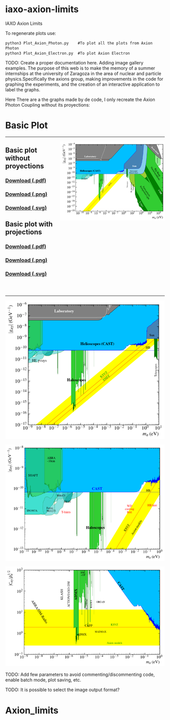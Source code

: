 # iaxo-axion-limits
IAXO Axion Limits

To regenerate plots use:

```
python3 Plot_Axion_Photon.py    #To plot all the plots from Axion Photon 
python3 Plot_Axion_Electron.py  #To plot Axion Electron

```



TODO: Create a proper documentation here. Adding image gallery examples.
The purpose of this web is to make the memory of a summer internships at the university of Zaragoza in the area of nuclear and particle physics.Specifically the axions group, making improvements in the code for graphing the experiments, and the creation of an interactive application to label the graphs.

Here There are a the graphs made by de code, I only recreate the Axion Photon Coupling without its proyections:

# Basic Plot
---
[<img align="right" height="250" src="Javatrain/plots/Labeled/AxionPhoton_large_panorama.svg">](https://github.com/DanielMartinezMiravete/Axion-limts/blob/main/Javatrain/plots/Labeled/AxionPhoton_large_panorama.svg)

## Basic plot without proyections

### [Download (.pdf)](https://github.com/DanielMartinezMiravete/Axion-limts/raw/main/Javatrain/plots/Labeled/AxionPhoton_large_panoramalabeled.pdf)
### [Download (.png)](https://github.com/DanielMartinezMiravete/Axion-limts/raw/main/Javatrain/plots/Labeled/AxionPhoton_large_panorama.png)

### [Download (.svg)](https://github.com/DanielMartinezMiravete/Axion-limts/blob/main/Javatrain/plots/Labeled/AxionPhoton_large_panorama.svg)
## Basic plot with projections
### [Download (.pdf)]()
### [Download (.png)]()
### [Download (.svg)]()


### &nbsp;

---



![Axion Photon Panorama](Javatrain/plots/Labeled/AxionPhoton_panorama.png)

![Axion Photon Helioscopes](Javatrain/plots/Labeled/AxionPhoton_helioscopes.png)

![Axion Photon Helioscopes](Javatrain/plots/Labeled/AxionPhoton_haloscopes.png)


TODO: Add few parameters to avoid commenting/discommenting code, enable batch mode, plot saving, etc.

TODO: It is possible to select the image output format?
# Axion_limits
